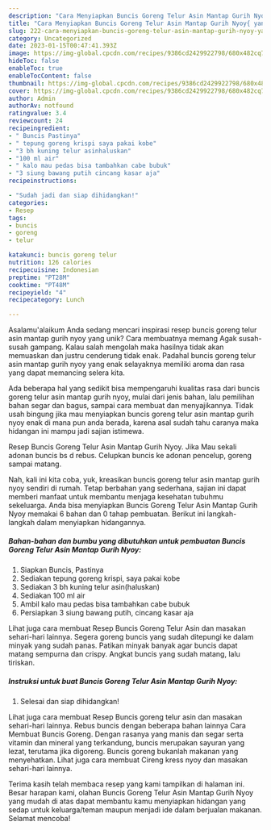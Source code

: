 ```yaml
---
description: "Cara Menyiapkan Buncis Goreng Telur Asin Mantap Gurih Nyoy{ yang Enak Banget"
title: "Cara Menyiapkan Buncis Goreng Telur Asin Mantap Gurih Nyoy{ yang Enak Banget"
slug: 222-cara-menyiapkan-buncis-goreng-telur-asin-mantap-gurih-nyoy-yang-enak-banget
category: Uncategorized
date: 2023-01-15T00:47:41.393Z
image: https://img-global.cpcdn.com/recipes/9386cd2429922798/680x482cq70/buncis-goreng-telur-asin-mantap-gurih-nyoy-foto-resep-utama.jpg
hideToc: false
enableToc: true
enableTocContent: false
thumbnail: https://img-global.cpcdn.com/recipes/9386cd2429922798/680x482cq70/buncis-goreng-telur-asin-mantap-gurih-nyoy-foto-resep-utama.jpg
cover: https://img-global.cpcdn.com/recipes/9386cd2429922798/680x482cq70/buncis-goreng-telur-asin-mantap-gurih-nyoy-foto-resep-utama.jpg
author: Admin
authorAv: notfound
ratingvalue: 3.4
reviewcount: 24
recipeingredient:
- " Buncis Pastinya"
- " tepung goreng krispi saya pakai kobe"
- "3 bh kuning telur asinhaluskan"
- "100 ml air"
- " kalo mau pedas bisa tambahkan cabe bubuk"
- "3 siung bawang putih cincang kasar aja"
recipeinstructions:

- "Sudah jadi dan siap dihidangkan!"
categories:
- Resep
tags:
- buncis
- goreng
- telur

katakunci: buncis goreng telur 
nutrition: 126 calories
recipecuisine: Indonesian
preptime: "PT28M"
cooktime: "PT48M"
recipeyield: "4"
recipecategory: Lunch

---
```



Asalamu'alaikum Anda sedang mencari inspirasi resep buncis goreng telur asin mantap gurih nyoy yang unik? Cara membuatnya memang Agak susah-susah gampang. Kalau salah mengolah maka hasilnya tidak akan memuaskan dan justru cenderung tidak enak. Padahal buncis goreng telur asin mantap gurih nyoy yang enak selayaknya memiliki aroma dan rasa yang dapat memancing selera kita.


Ada beberapa hal yang sedikit bisa mempengaruhi kualitas rasa dari buncis goreng telur asin mantap gurih nyoy, mulai dari jenis bahan, lalu pemilihan bahan segar dan bagus, sampai cara membuat dan menyajikannya. Tidak usah bingung jika mau menyiapkan buncis goreng telur asin mantap gurih nyoy enak di mana pun anda berada, karena asal sudah tahu caranya maka hidangan ini mampu jadi sajian istimewa.

Resep Buncis Goreng Telur Asin Mantap Gurih Nyoy. Jika Mau sekali adonan buncis bs d rebus. Celupkan buncis ke adonan pencelup, goreng sampai matang.


Nah, kali ini kita coba, yuk, kreasikan buncis goreng telur asin mantap gurih nyoy sendiri di rumah. Tetap berbahan yang sederhana, sajian ini dapat memberi manfaat untuk membantu menjaga kesehatan tubuhmu sekeluarga. Anda bisa menyiapkan Buncis Goreng Telur Asin Mantap Gurih Nyoy memakai 6 bahan dan 0 tahap pembuatan. Berikut ini langkah-langkah dalam menyiapkan hidangannya.

<!--inarticleads1-->

##### Bahan-bahan dan bumbu yang dibutuhkan untuk pembuatan Buncis Goreng Telur Asin Mantap Gurih Nyoy:

1. Siapkan  Buncis, Pastinya
1. Sediakan  tepung goreng krispi, saya pakai kobe
1. Sediakan 3 bh kuning telur asin(haluskan)
1. Sediakan 100 ml air
1. Ambil  kalo mau pedas bisa tambahkan cabe bubuk
1. Persiapkan 3 siung bawang putih, cincang kasar aja


Lihat juga cara membuat Resep Buncis Goreng Telur Asin dan masakan sehari-hari lainnya. Segera goreng buncis yang sudah ditepungi ke dalam minyak yang sudah panas. Patikan minyak banyak agar buncis dapat matang sempurna dan crispy. Angkat buncis yang sudah matang, lalu tiriskan. 

<!--inarticleads2-->

##### Instruksi untuk buat Buncis Goreng Telur Asin Mantap Gurih Nyoy:


1. Selesai dan siap dihidangkan!

Lihat juga cara membuat Resep Buncis goreng telur asin dan masakan sehari-hari lainnya. Rebus buncis dengan beberapa bahan lainnya Cara Membuat Buncis Goreng. Dengan rasanya yang manis dan segar serta vitamin dan mineral yang terkandung, buncis merupakan sayuran yang lezat, terutama jika digoreng. Buncis goreng bukanlah makanan yang menyehatkan. Lihat juga cara membuat Cireng kress nyoy dan masakan sehari-hari lainnya. 

Terima kasih telah membaca resep yang kami tampilkan di halaman ini. Besar harapan kami, olahan Buncis Goreng Telur Asin Mantap Gurih Nyoy yang mudah di atas dapat membantu kamu menyiapkan hidangan yang sedap untuk keluarga/teman maupun menjadi ide dalam berjualan makanan. Selamat mencoba!
